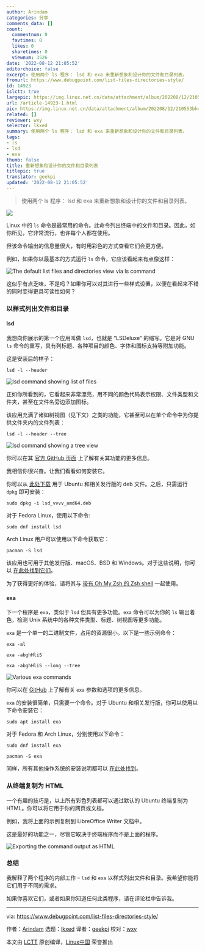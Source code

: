```yaml
---
author: Arindam
categories: 分享
comments_data: []
count:
  commentnum: 0
  favtimes: 0
  likes: 0
  sharetimes: 0
  viewnum: 3526
date: '2022-08-12 21:05:52'
editorchoice: false
excerpt: 使用两个 ls 程序： lsd 和 exa 来重新想象和设计你的文件和目录列表。
fromurl: https://www.debugpoint.com/list-files-directories-style/
id: 14923
islctt: true
largepic: https://img.linux.net.cn/data/attachment/album/202208/12/210553bhogk0vh1sk08o9v.jpg
url: /article-14923-1.html
pic: https://img.linux.net.cn/data/attachment/album/202208/12/210553bhogk0vh1sk08o9v.jpg.thumb.jpg
related: []
reviewer: wxy
selector: lkxed
summary: 使用两个 ls 程序： lsd 和 exa 来重新想象和设计你的文件和目录列表。
tags:
- ls
- lsd
- exa
thumb: false
title: 重新想象和设计你的文件和目录列表
titlepic: true
translator: geekpi
updated: '2022-08-12 21:05:52'
---
```



> 
> 使用两个 ls 程序： lsd 和 exa 来重新想象和设计你的文件和目录列表。
> 
> 
> 


![](/data/attachment/album/202208/12/210553bhogk0vh1sk08o9v.jpg)


Linux 中的 `ls` 命令是最常用的命令。此命令列出终端中的文件和目录。因此，如你所见，它非常流行，也许每个人都在使用。


但该命令输出的信息量很大，有时用彩色的方式查看它们会更方便。


例如，如果你以最基本的方式运行 `ls` 命令，它应该看起来有点像这样：


![The default list files and directories view via ls command](/data/attachment/album/202208/12/210553v0h37wng7ng7cu3u.jpg)


这似乎有点乏味，不是吗？如果你可以对其进行一些样式设置，以便在看起来不错的同时变得更具可读性如何？


### 以样式列出文件和目录


#### lsd


我想向你展示的第一个应用叫做 `lsd`，也就是 “LSDeluxe” 的缩写。它是对 GNU `ls` 命令的重写，具有列标题、各种项目的颜色、字体和图标支持等附加功能。


这是安装后的样子：



```
lsd -l --header

```

![lsd command showing list of files](/data/attachment/album/202208/12/210554h4uiuuf2n3szfwuu.jpg)


正如你所看到的，它看起来非常漂亮，用不同的颜色代码表示权限、文件类型和文件夹，甚至在文件名旁边添加图标。


该应用充满了诸如树视图（见下文）之类的功能，它甚至可以在单个命令中为你提供文件夹内的文件列表：



```
lsd -l --header --tree

```

![lsd command showing a tree view](/data/attachment/album/202208/12/210555ckokm2kskkcdnzkj.jpg)


你可以在其 [官方 GitHub 页面](https://github.com/Peltoche/lsd) 上了解有关其功能的更多信息。


我相信你很兴奋。让我们看看如何安装它。


你可以从 [此处下载](https://github.com/Peltoche/lsd/releases) 用于 Ubuntu 和相关发行版的 deb 文件。之后，只需运行 `dpkg` 即可安装：



```
sudo dpkg -i lsd_vvvv_amd64.deb

```

对于 Fedora Linux，使用以下命令:



```
sudo dnf install lsd

```

Arch Linux 用户可以使用以下命令获取它：



```
pacman -S lsd

```

该应用也可用于其他发行版、macOS、BSD 和 Windows。对于这些说明，你可以 [在此处找到它们](https://github.com/Peltoche/lsd#installation)。


为了获得更好的体验，请将其与 [带有 Oh My Zsh 的 Zsh shell](https://www.debugpoint.com/install-use-zsh/) 一起使用。


#### exa


下一个程序是 `exa`，类似于 `lsd` 但具有更多功能。`exa` 命令可以为你的 `ls` 输出着色，检测 Unix 系统中的各种文件类型、标题、树视图等更多功能。


`exa` 是一个单一的二进制文件，占用的资源很小。以下是一些示例命令：



```
exa -al

```


```
exa -abghHliS

```


```
exa -abghHliS --long --tree

```

![Various exa commands](/data/attachment/album/202208/12/210556aefyxkuwow00xa10.jpg)


你可以在 [GitHub](https://github.com/ogham/exa#command-line-options) 上了解有关 `exa` 参数和选项的更多信息。


`exa` 的安装很简单，只需要一个命令。对于 Ubuntu 和相关发行版，你可以使用以下命令安装它：



```
sudo apt install exa

```

对于 Fedora 和 Arch Linux，分别使用以下命令：



```
sudo dnf install exa

```


```
pacman -S exa

```

同样，所有其他操作系统的安装说明都可以 [在此处找到](https://github.com/ogham/exa#installation)。


### 从终端复制为 HTML


一个有趣的技巧是，以上所有彩色列表都可以通过默认的 Ubuntu 终端复制为 HTML。你可以将它用于你的网页或文档。


例如，我将上面的示例复制到 LibreOffice Writer 文档中。


这是最好的功能之一，尽管它取决于终端程序而不是上面的程序。


![Exporting the command output as HTML](/data/attachment/album/202208/12/210556hyhhlveuv4rcgphh.jpg)


### 总结


我解释了两个程序的内部工作 – `lsd` 和 `exa` 以样式列出文件和目录。我希望你能将它们用于不同的需求。


如果你喜欢它们，或者如果你知道任何此类程序，请在评论栏中告诉我。




---


via: <https://www.debugpoint.com/list-files-directories-style/>


作者：[Arindam](https://www.debugpoint.com/author/admin1/) 选题：[lkxed](https://github.com/lkxed) 译者：[geekpi](https://github.com/geekpi) 校对：[wxy](https://github.com/wxy)


本文由 [LCTT](https://github.com/LCTT/TranslateProject) 原创编译，[Linux中国](https://linux.cn/) 荣誉推出